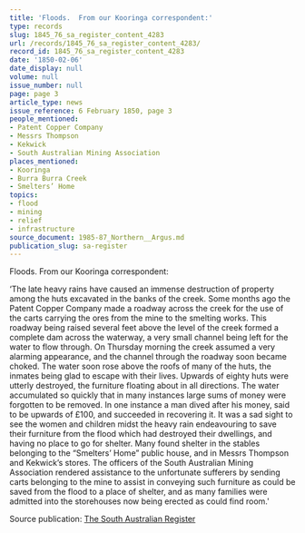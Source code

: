 ```yaml
---
title: 'Floods.  From our Kooringa correspondent:'
type: records
slug: 1845_76_sa_register_content_4283
url: /records/1845_76_sa_register_content_4283/
record_id: 1845_76_sa_register_content_4283
date: '1850-02-06'
date_display: null
volume: null
issue_number: null
page: page 3
article_type: news
issue_reference: 6 February 1850, page 3
people_mentioned:
- Patent Copper Company
- Messrs Thompson
- Kekwick
- South Australian Mining Association
places_mentioned:
- Kooringa
- Burra Burra Creek
- Smelters’ Home
topics:
- flood
- mining
- relief
- infrastructure
source_document: 1985-87_Northern__Argus.md
publication_slug: sa-register
---
```


Floods.  From our Kooringa correspondent:

‘The late heavy rains have caused an immense destruction of property among the huts excavated in the banks of the creek.  Some months ago the Patent Copper Company made a roadway across the creek for the use of the carts carrying the ores from the mine to the smelting works.  This roadway being raised several feet above the level of the creek formed a complete dam across the waterway, a very small channel being left for the water to flow through.  On Thursday morning the creek assumed a very alarming appearance, and the channel through the roadway soon became choked.  The water soon rose above the roofs of many of the huts, the inmates being glad to escape with their lives.  Upwards of eighty huts were utterly destroyed, the furniture floating about in all directions.  The water accumulated so quickly that in many instances large sums of money were forgotten to be removed.  In one instance a man dived after his money, said to be upwards of £100, and succeeded in recovering it.  It was a sad sight to see the women and children midst the heavy rain  endeavouring to save their furniture from the flood which had destroyed their dwellings, and having no place to go for shelter.  Many found shelter in the stables belonging to the “Smelters’ Home” public house, and in Messrs Thompson and Kekwick’s stores.  The officers of the South Australian Mining Association rendered assistance to the unfortunate sufferers by sending carts belonging to the mine to assist in conveying such furniture as could be saved from the flood to a place of shelter, and as many families were admitted into the storehouses now being erected as could find room.'

Source publication: [The South Australian Register](/publications/sa-register/)
